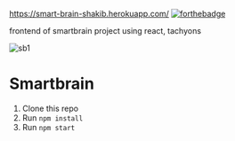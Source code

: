 https://smart-brain-shakib.herokuapp.com/
[![forthebadge](https://forthebadge.com/images/badges/made-with-javascript.svg)](https://smart-brain-shakib.herokuapp.com)

frontend of smartbrain project using react, tachyons


![sb1](https://user-images.githubusercontent.com/39847281/43388430-bc76bc90-9406-11e8-8fe4-dc3f004c8bbb.JPG)



# Smartbrain

1. Clone this repo
2. Run `npm install`
3. Run `npm start`
